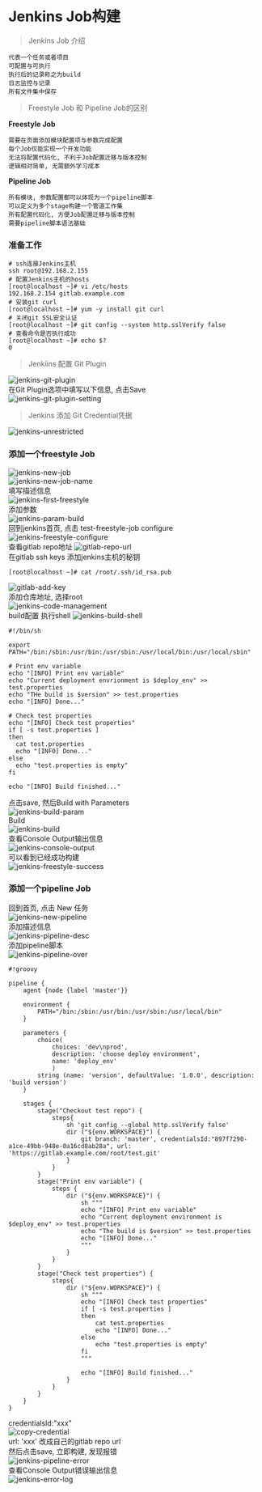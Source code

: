 # Jenkins Job构建
> Jenkins Job 介绍  
```
代表一个任务或者项目
可配置与可执行
执行后的记录称之为build
日志监控与记录
所有文件集中保存
```
> Freestyle Job 和 Pipeline Job的区别  

**Freestyle Job** 
```
需要在页面添加模块配置项与参数完成配置
每个Job仅能实现一个开发功能
无法将配置代码化, 不利于Job配置迁移与版本控制
逻辑相对简单, 无需额外学习成本
```

**Pipeline Job**  
```
所有模块, 参数配置都可以体现为一个pipeline脚本
可以定义为多个stage构建一个管道工作集
所有配置代码化, 方便Job配置迁移与版本控制
需要pipeline脚本语法基础
```
### 准备工作  

```
# ssh连接Jenkins主机
ssh root@192.168.2.155
# 配置Jenkins主机的hosts
[root@localhost ~]# vi /etc/hosts
192.168.2.154 gitlab.example.com
# 安装git curl
[root@localhost ~]# yum -y install git curl
# 关闭git SSL安全认证
[root@localhost ~]# git config --system http.sslVerify false
# 查看命令是否执行成功
[root@localhost ~]# echo $?
0
```
> Jenkiins 配置 Git Plugin 
 
![jenkins-git-plugin](https://raw.githubusercontent.com/duiying/note/master/img/jenkins-git-plugin.png)  
在Git Plugin选项中填写以下信息, 点击Save  
![jenkins-git-plugin-setting](https://raw.githubusercontent.com/duiying/note/master/img/jenkins-git-plugin-setting.png)  
> Jenkins 添加 Git Credential凭据  

![jenkins-unrestricted](https://raw.githubusercontent.com/duiying/note/master/img/jenkins-unrestricted.png)  

### 添加一个freestyle Job
![jenkins-new-job](https://raw.githubusercontent.com/duiying/note/master/img/jenkins-new-job.png)  
![jenkins-new-job-name](https://raw.githubusercontent.com/duiying/note/master/img/jenkins-new-job-name.png)  
填写描述信息  
![jenkins-first-freestyle](https://raw.githubusercontent.com/duiying/note/master/img/jenkins-first-freestyle.png)  
添加参数  
![jenkins-param-build](https://raw.githubusercontent.com/duiying/note/master/img/jenkins-param-build.png)  
回到jenkins首页, 点击 test-freestyle-job configure  
![jenkins-freestyle-configure](https://raw.githubusercontent.com/duiying/note/master/img/jenkins-freestyle-configure.png)   
查看gitlab repo地址 
![gitlab-repo-url](https://raw.githubusercontent.com/duiying/note/master/img/gitlab-repo-url.png)   
在gitlab ssh keys 添加jenkins主机的秘钥
```
[root@localhost ~]# cat /root/.ssh/id_rsa.pub 
```
![gitlab-add-key](https://raw.githubusercontent.com/duiying/note/master/img/gitlab-add-key.png)   
添加仓库地址, 选择root  
![jenkins-code-management](https://raw.githubusercontent.com/duiying/note/master/img/jenkins-code-management.png)  
build配置 执行shell
![jenkins-build-shell](https://raw.githubusercontent.com/duiying/note/master/img/jenkins-build-shell.png)  
```
#!/bin/sh

export PATH="/bin:/sbin:/usr/bin:/usr/sbin:/usr/local/bin:/usr/local/sbin"

# Print env variable
echo "[INFO] Print env variable"
echo "Current deployment envrionment is $deploy_env" >> test.properties
echo "THe build is $version" >> test.properties
echo "[INFO] Done..."

# Check test properties
echo "[INFO] Check test properties"
if [ -s test.properties ]
then
  cat test.properties
  echo "[INFO] Done..."
else
  echo "test.properties is empty"
fi

echo "[INFO] Build finished..."
```
点击save, 然后Build with Parameters  
![jenkins-build-param](https://raw.githubusercontent.com/duiying/note/master/img/jenkins-build-param.png)  
Build  
![jenkins-build](https://raw.githubusercontent.com/duiying/note/master/img/jenkins-build.png)  
查看Console Output输出信息  
![jenkins-console-output](https://raw.githubusercontent.com/duiying/note/master/img/jenkins-console-output.png)  
可以看到已经成功构建  
![jenkins-freestyle-success](https://raw.githubusercontent.com/duiying/note/master/img/jenkins-freestyle-success.png)  
### 添加一个pipeline Job
回到首页, 点击 New 任务  
![jenkins-new-pipeline](https://raw.githubusercontent.com/duiying/note/master/img/jenkins-new-pipeline.png)  
添加描述信息  
![jenkins-pipeline-desc](https://raw.githubusercontent.com/duiying/note/master/img/jenkins-pipeline-desc.png)  
添加pipeline脚本  
![jenkins-pipeline-over](https://raw.githubusercontent.com/duiying/note/master/img/jenkins-pipeline-over.png)  
```
#!groovy

pipeline {
    agent {node {label 'master'}}

    environment {
        PATH="/bin:/sbin:/usr/bin:/usr/sbin:/usr/local/bin"
    }

    parameters {
        choice(
            choices: 'dev\nprod',
            description: 'choose deploy environment',
            name: 'deploy_env'
            )
        string (name: 'version', defaultValue: '1.0.0', description: 'build version')
    }

    stages {
        stage("Checkout test repo") {
            steps{
                sh 'git config --global http.sslVerify false'
                dir ("${env.WORKSPACE}") {
                    git branch: 'master', credentialsId:"897f7290-a1ce-49bb-948e-0a16cd8ab28a", url: 'https://gitlab.example.com/root/test.git'
                }
            }
        }
        stage("Print env variable") {
            steps {
                dir ("${env.WORKSPACE}") {
                    sh """
                    echo "[INFO] Print env variable"
                    echo "Current deployment environment is $deploy_env" >> test.properties
                    echo "The build is $version" >> test.properties
                    echo "[INFO] Done..."
                    """
                }
            }
        }
        stage("Check test properties") {
            steps{
                dir ("${env.WORKSPACE}") {
                    sh """
                    echo "[INFO] Check test properties"
                    if [ -s test.properties ]
                    then 
                        cat test.properties
                        echo "[INFO] Done..."
                    else
                        echo "test.properties is empty"
                    fi
                    """

                    echo "[INFO] Build finished..."
                }
            }
        }
    }
}
```
credentialsId:"xxx"  
![copy-credential](https://raw.githubusercontent.com/duiying/note/master/img/copy-credential.png)    
url: 'xxx' 改成自己的gitlab repo url  
然后点击save, 立即构建, 发现报错  
![jenkins-pipeline-error](https://raw.githubusercontent.com/duiying/note/master/img/jenkins-pipeline-error.png)    
查看Console Output错误输出信息  
![jenkins-error-log](https://raw.githubusercontent.com/duiying/note/master/img/jenkins-error-log.png)      



